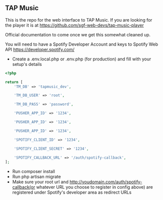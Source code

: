 ## TAP Music

This is the repo for the web interface to TAP Music.  If you are looking for the player it is at
https://github.com/sgf-web-devs/tap-music-player

Official documentation to come once we get this somewhat cleaned up.

You will need to have a Spotify Developer Account and keys to Spotify Web API
https://developer.spotify.com/

- Create a .env.local.php or .env.php (for production) and fill with your setup's details
```php
<?php

return [
    'TM_DB' => 'tapmusic_dev',

    'TM_DB_USER' => 'root',

    'TM_DB_PASS' => 'password',

    'PUSHER_APP_ID' => '1234',

    'PUSHER_APP_ID' => '1234',

    'PUSHER_APP_ID' => '1234',

    'SPOTIFY_CLIENT_ID' => '1234',

    'SPOTIFY_CLIENT_SECRET' => '1234',

    'SPOTIFY_CALLBACK_URL' => '/auth/spotify-callback',
];
```
- Run composer install
- Run php artisan migrate
- Make sure your root url and http://youdomain.com/auth/spotify-callback(or whatever URL you choose to register in config above) are registered under Spotify's developer area as redirect URLs
